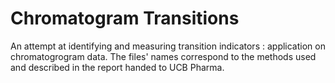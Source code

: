 # Chromatogram Transitions
An attempt at identifying and measuring transition indicators : application on chromatogrogram data.
The files' names correspond to the methods used and described in the report handed to UCB Pharma.
